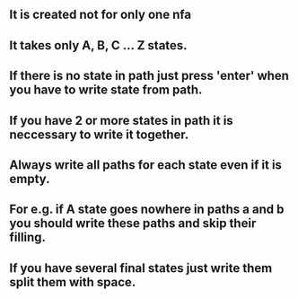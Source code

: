 ## It is created not for only one nfa
## It takes only A, B, C ... Z states.
## If there is no state in path just press 'enter' when you have to write state from path.
## If you have 2 or more states in path it is neccessary to write it together.
## Always write all paths for each state even if it is empty.
## For e.g. if A state goes nowhere in paths a and b you should write these paths and skip their filling.
## If you have several final states just write them split them with space.
